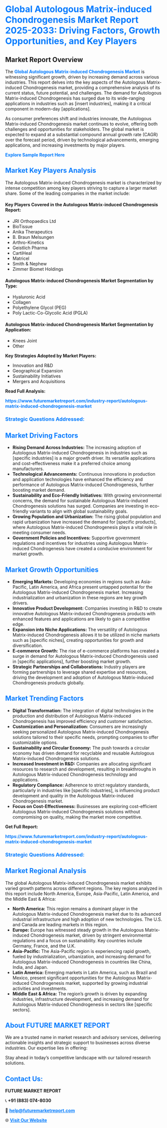 <h1 style="color: #007BFF;">Global Autologous Matrix-induced Chondrogenesis Market Report 2025-2033: Driving Factors, Growth Opportunities, and Key Players</h1>

<section id="overview">
<h2>Market Report Overview</h2>
<p>The <a href="https://www.futuremarketreport.com/industry-report/autologous-matrix-induced-chondrogenesis-market" style="color: #007BFF; text-decoration: none;"><strong>Global Autologous Matrix-induced Chondrogenesis Market</strong></a> is witnessing significant growth, driven by increasing demand across various industries. This report delves into the key aspects of the Autologous Matrix-induced Chondrogenesis market, providing a comprehensive analysis of its current status, future potential, and challenges. The demand for Autologous Matrix-induced Chondrogenesis has surged due to its wide-ranging applications in industries such as [insert industries], making it a critical component in modern-day [applications].</p>
<p>As consumer preferences shift and industries innovate, the Autologous Matrix-induced Chondrogenesis market continues to evolve, offering both challenges and opportunities for stakeholders. The global market is expected to expand at a substantial compound annual growth rate (CAGR) over the forecast period, driven by technological advancements, emerging applications, and increasing investments by major players.</p>
</section>

<section id="overview">
<p><a href="https://www.futuremarketreport.com/request-sample/reportId=49217" style="color: #007BFF; text-decoration: none;"><strong>Explore Sample Report Here</strong></a></p>
</section>

<section id="key-players">
<h2 style="color: #007BFF;">Market Key Players Analysis</h2>
<p>The Autologous Matrix-induced Chondrogenesis market is characterized by intense competition among key players striving to capture a larger market share. Some of the leading companies in the market include:</p>
<h4>Key Players Covered in the Autologous Matrix-induced Chondrogenesis Report:</h4>
<ul><li>JRI Orthopaedics Ltd</li><li>BioTissue</li><li>Anika Therapeutics</li><li>B. Braun Melsungen</li><li>Arthro-Kinetics</li><li>Geistlich Pharma</li><li>CartiHeal</li><li>Matricel</li><li>Smith &amp; Nephew</li><li>Zimmer Biomet Holdings</li></ul>
<h4>Autologous Matrix-induced Chondrogenesis Market Segmentation by Type:</h4>
<ul><li>Hyaluronic Acid</li><li>Collagen</li><li>Polyethylene Glycol (PEG)</li><li>Poly Lactic-Co-Glycolic Acid (PGLA)</li></ul>

<h4>Autologous Matrix-induced Chondrogenesis Market Segmentation by Application:</h4>
<ul><li>Knees Joint</li><li>Other</li></ul>
<p><strong>Key Strategies Adopted by Market Players:</strong></p>
<ul>
<li>Innovation and R&D</li>
<li>Geographical Expansion</li>
<li>Sustainability Initiatives</li>
<li>Mergers and Acquisitions</li>
</ul>
</section>

<section>
<p><strong>Read Full Analysis: </strong></p><a href="https://www.futuremarketreport.com/industry-report/autologous-matrix-induced-chondrogenesis-market" style="color: #007BFF; text-decoration: none;"><strong>https://www.futuremarketreport.com/industry-report/autologous-matrix-induced-chondrogenesis-market</strong></a>
<h3 style="color: #007BFF;">Strategic Questions Addressed:</h3>
</section>

<section id="driving-factors">
<h2 style="color: #007BFF;">Market Driving Factors</h2>
<ul>
<li><strong>Rising Demand Across Industries:</strong> The increasing adoption of Autologous Matrix-induced Chondrogenesis in industries such as [specific industries] is a major growth driver. Its versatile applications and cost-effectiveness make it a preferred choice among manufacturers.</li>
<li><strong>Technological Advancements:</strong> Continuous innovations in production and application technologies have enhanced the efficiency and performance of Autologous Matrix-induced Chondrogenesis, further boosting market demand.</li>
<li><strong>Sustainability and Eco-Friendly Initiatives:</strong> With growing environmental concerns, the demand for sustainable Autologous Matrix-induced Chondrogenesis solutions has surged. Companies are investing in eco-friendly variants to align with global sustainability goals.</li>
<li><strong>Growing Population and Urbanization:</strong> The rising global population and rapid urbanization have increased the demand for [specific products], where Autologous Matrix-induced Chondrogenesis plays a vital role in meeting consumer needs.</li>
<li><strong>Government Policies and Incentives:</strong> Supportive government regulations and incentives for industries using Autologous Matrix-induced Chondrogenesis have created a conducive environment for market growth.</li>
</ul>
</section>

<section id="growth-opportunities">
<h2 style="color: #007BFF;">Market Growth Opportunities</h2>
<ul>
<li><strong>Emerging Markets:</strong> Developing economies in regions such as Asia-Pacific, Latin America, and Africa present untapped potential for the Autologous Matrix-induced Chondrogenesis market. Increasing industrialization and urbanization in these regions are key growth drivers.</li>
<li><strong>Innovative Product Development:</strong> Companies investing in R&D to create innovative Autologous Matrix-induced Chondrogenesis products with enhanced features and applications are likely to gain a competitive edge.</li>
<li><strong>Expansion into Niche Applications:</strong> The versatility of Autologous Matrix-induced Chondrogenesis allows it to be utilized in niche markets such as [specific niches], creating opportunities for growth and diversification.</li>
<li><strong>E-commerce Growth:</strong> The rise of e-commerce platforms has created a surge in demand for Autologous Matrix-induced Chondrogenesis used in [specific applications], further boosting market growth.</li>
<li><strong>Strategic Partnerships and Collaborations:</strong> Industry players are forming partnerships to leverage shared expertise and resources, driving the development and adoption of Autologous Matrix-induced Chondrogenesis products globally.</li>
</ul>
</section>

<section id="trending-factors">
<h2 style="color: #007BFF;">Market Trending Factors</h2>
<ul>
<li><strong>Digital Transformation:</strong> The integration of digital technologies in the production and distribution of Autologous Matrix-induced Chondrogenesis has improved efficiency and customer satisfaction.</li>
<li><strong>Customization and Personalization:</strong> Consumers are increasingly seeking personalized Autologous Matrix-induced Chondrogenesis solutions tailored to their specific needs, prompting companies to offer customizable options.</li>
<li><strong>Sustainability and Circular Economy:</strong> The push towards a circular economy has driven demand for recyclable and reusable Autologous Matrix-induced Chondrogenesis solutions.</li>
<li><strong>Increased Investment in R&D:</strong> Companies are allocating significant resources to research and development, resulting in breakthroughs in Autologous Matrix-induced Chondrogenesis technology and applications.</li>
<li><strong>Regulatory Compliance:</strong> Adherence to strict regulatory standards, particularly in industries like [specific industries], is influencing product development and quality in the Autologous Matrix-induced Chondrogenesis market.</li>
<li><strong>Focus on Cost-Effectiveness:</strong> Businesses are exploring cost-efficient Autologous Matrix-induced Chondrogenesis solutions without compromising on quality, making the market more competitive.</li>
</ul>
</section>

<section>
<p><strong>Get Full Report: </strong></p><a href="https://www.futuremarketreport.com/industry-report/autologous-matrix-induced-chondrogenesis-market" style="color: #007BFF; text-decoration: none;"><strong>https://www.futuremarketreport.com/industry-report/autologous-matrix-induced-chondrogenesis-market</strong></a>
<h3 style="color: #007BFF;">Strategic Questions Addressed:</h3>
</section>


<section id="regional-analysis">
<h2 style="color: #007BFF;">Market Regional Analysis</h2>
<p>The global Autologous Matrix-induced Chondrogenesis market exhibits varied growth patterns across different regions. The key regions analyzed in this report include North America, Europe, Asia-Pacific, Latin America, and the Middle East & Africa:</p>
<ul>
<li><strong>North America:</strong> This region remains a dominant player in the Autologous Matrix-induced Chondrogenesis market due to its advanced industrial infrastructure and high adoption of new technologies. The U.S. and Canada are leading markets in this region.</li>
<li><strong>Europe:</strong> Europe has witnessed steady growth in the Autologous Matrix-induced Chondrogenesis market, driven by stringent environmental regulations and a focus on sustainability. Key countries include Germany, France, and the U.K.</li>
<li><strong>Asia-Pacific:</strong> The Asia-Pacific region is experiencing rapid growth, fueled by industrialization, urbanization, and increasing demand for Autologous Matrix-induced Chondrogenesis in countries like China, India, and Japan.</li>
<li><strong>Latin America:</strong> Emerging markets in Latin America, such as Brazil and Mexico, present significant opportunities for the Autologous Matrix-induced Chondrogenesis market, supported by growing industrial activities and investments.</li>
<li><strong>Middle East & Africa:</strong> The region’s growth is driven by expanding industries, infrastructure development, and increasing demand for Autologous Matrix-induced Chondrogenesis in sectors like [specific sectors].</li>
</ul>
</section>

<footer>
<h2 style="color: #007BFF;">About FUTURE MARKET REPORT</h2>
<p>We are a trusted name in market research and advisory services, delivering actionable insights and strategic support to businesses across diverse industries. Our expertise lies in offering:</p>

<p>Stay ahead in today’s competitive landscape with our tailored research solutions.</p>

<h2 style="color: #007BFF;">Contact Us:</h2>
<p><strong>FUTURE MARKET REPORT</strong></p>
<p>📞 <strong>+91 (883) 074-8030</strong></p>
<p>📧 <strong><a href="mailto:help@futuremarketreport.com" style="color: #007BFF;">help@futuremarketreport.com</a></strong></p>
<p>🌐 <strong><a href="https://www.futuremarketreport.com/" style="color: #007BFF;">Visit Our Website</a></strong></p>
</footer>